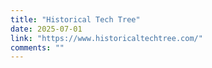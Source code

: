 ```yaml
---
title: "Historical Tech Tree"
date: 2025-07-01
link: "https://www.historicaltechtree.com/"
comments: ""
---
```

